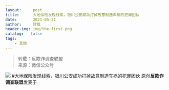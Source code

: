```yaml
---
layout:     post
title:      大地保险发现线索，银川公安成功打掉故意制造车祸的犯罪团伙
date:       2021-05-21
author:     转载
header-img: img/the-first.png
catalog:   false
tags:
    - 其他
---
```


<blockquote><p>转载：反欺诈调查联盟<br>
来源：微信公众号</p></blockquote>

![]({{site.baseurl}}/postimg/L6usUGPiatBQoZ0ibPvvmUfkJQ2lEAE4uKeN9klQFNXFAKf4v75rdaicqVyIQN0R9B0pHNeLcoiciczHU40yODpW6FA.jpeg)
#大地保险发现线索，银川公安成功打掉故意制造车祸的犯罪团伙
原创**反欺诈调查联盟**发表于
